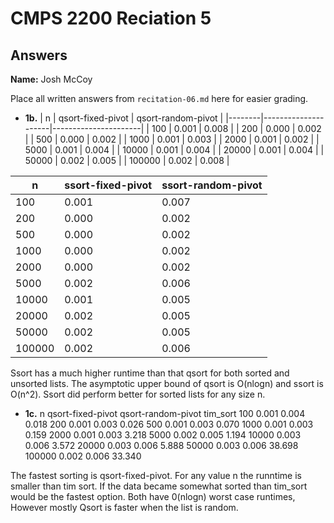 # CMPS 2200 Reciation 5
## Answers

**Name:** Josh McCoy


Place all written answers from `recitation-06.md` here for easier grading.







- **1b.**
|      n |   qsort-fixed-pivot |   qsort-random-pivot |
|--------|---------------------|----------------------|
|    100 |               0.001 |                0.008 |
|    200 |               0.000 |                0.002 |
|    500 |               0.000 |                0.002 |
|   1000 |               0.001 |                0.003 |
|   2000 |               0.001 |                0.002 |
|   5000 |               0.001 |                0.004 |
|  10000 |               0.001 |                0.004 |
|  20000 |               0.001 |                0.004 |
|  50000 |               0.002 |                0.005 |
| 100000 |               0.002 |                0.008 |

|      n |   ssort-fixed-pivot |   ssort-random-pivot |
|--------|---------------------|----------------------|
|    100 |               0.001 |                0.007 |
|    200 |               0.000 |                0.002 |
|    500 |               0.000 |                0.002 |
|   1000 |               0.000 |                0.002 |
|   2000 |               0.000 |                0.002 |
|   5000 |               0.002 |                0.006 |
|  10000 |               0.001 |                0.005 |
|  20000 |               0.002 |                0.005 |
|  50000 |               0.002 |                0.005 |
| 100000 |               0.002 |                0.006 |

Ssort has a much higher runtime than that qsort for both sorted and unsorted lists. The asymptotic upper bound of qsort is O(nlogn) and ssort is O(n^2). Ssort did perform better for sorted lists for any size n.

- **1c.**
n	qsort-fixed-pivot	qsort-random-pivot	tim_sort
100	0.001	0.004	0.018
200	0.001	0.003	0.026
500	0.001	0.003	0.070
1000	0.001	0.003	0.159
2000	0.001	0.003	3.218
5000	0.002	0.005	1.194
10000	0.003	0.006	3.572
20000	0.003	0.006	5.888
50000	0.003	0.006	38.698
100000	0.002	0.006	33.340


The fastest sorting is qsort-fixed-pivot. For any value n the runntime is smaller than tim sort. If the data became somewhat sorted than tim_sort would be the fastest option.  Both have 0(nlogn) worst case runtimes, However mostly Qsort is faster when the list is random. 